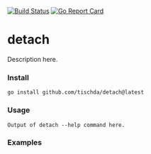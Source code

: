 [![Build Status](https://github.com/tischda/detach/actions/workflows/build.yml/badge.svg)](https://github.com/tischda/detach/actions/workflows/build.yml)
[![Go Report Card](https://goreportcard.com/badge/github.com/tischda/detach)](https://goreportcard.com/report/github.com/tischda/detach)

# detach

Description here.

### Install

~~~
go install github.com/tischda/detach@latest
~~~

### Usage

~~~
Output of detach --help command here.
~~~

### Examples

~~~

~~~
